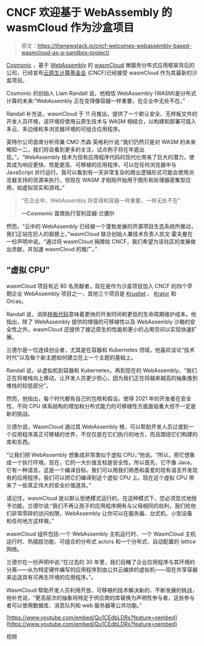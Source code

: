 # CNCF 欢迎基于 WebAssembly 的 wasmCloud 作为沙盒项目

> 原文：<https://thenewstack.io/cncf-welcomes-webassembly-based-wasmcloud-as-a-sandbox-project/>

[Cosmonic](https://cosmonic.com/) ，基于 [WebAssembly](https://thenewstack.io/what-is-webassembly/) 的 [wasmCloud](https://wasmcloud.com/) 微服务分布式应用框架背后的公司，已经宣布[云原生计算基金会](https://cncf.io/?utm_content=inline-mention) (CNCF)已经接受 wasmCloud 作为其最新的沙盒项目。

Cosmonic 的创始人 Liam Randall 说，他相信 WebAssembly (WASM)是分布式计算的未来:“WebAssembly 正在变得像容器一样重要，在企业中无处不在。”

Randall 补充说，wasmCloud 于 11 月推出，提供了一个默认安全、无样板文件的开发人员环境，该环境将使用云原生技术与 WASM 相结合，以构建和部署可插入多云、多边缘和多浏览器环境的可组合应用程序。

英特尔公司首席分析师兼 CMO 杰森·英格利什说:“我们仍然只是对 WASM 的未来略知一二，我们将会看到更多的关注，试点例子将在年底出现。”。“WebAssembly 技术为现有应用程序代码的现代化带来了巨大的潜力，使其成为响应更快、性能更高、可移植的应用程序，可以在任何浏览器中与 JavaScript 并行运行。我可以看到有一天非常复杂的商业逻辑形式可能会使用浏览器支持的资源来执行，但现在 WASM 才刚刚开始用于图形和处理器密集型应用，如虚拟现实和游戏。”

> “在企业中，WebAssembly 将变得和容器一样重要，一样无处不在”
> 
> **—Cosmonic 首席执行官利亚姆·兰德尔**

然而，“云中的 WebAssembly 已经被一个蓬勃发展的开源项目生态系统所推动，我们正站在巨人的肩膀上，”wasmCloud 联合创始人兼技术负责人凯文·霍夫曼在一份声明中说。“通过将 wasmCloud 捐赠给 CNCF，我们希望为该社区的发展做出贡献，并加速 wasmCloud 的推广。”

## “虚拟 CPU”

wasmCloud 项目有近 80 名贡献者，现在是作为沙盒项目加入 CNCF 的四个早期企业 WebAssembly 项目之一，其他三个项目是 [Krustlet](https://krustlet.dev/) 、 [Krator](https://github.com/krator-rs/krator) 和 Orcas。

Randall 说，消除[样板代码](https://en.wikipedia.org/wiki/Boilerplate_code)意味着更快的开发时间和更低的生命周期维护成本。他指出，除了 WebAssembly 提供的增强的可移植性以及 WebAssembly 沙箱的安全性之外，wasmCloud 还提供了接近原生的性能和更小的占用空间以实现快速扩展。

兰德尔是一位连续创业者，尤其是在容器和 Kubernetes 领域，他喜欢谈论“技术时代”以及每个新主题如何建立在上一个主题的基础上。

Randall 说，从虚拟机到容器和 Kubernetes，再到现在的 WebAssembly，“我们正在将堆栈向上移动，让开发人员更少担心，因为我们正在将越来越高的抽象推到堆栈的较低部分”。

然而，他指出，每个时代都有自己的包袱和假设。使得 2021 年的开发者在安全性、不同 CPU 体系结构的增加和分布式能力的可移植性方面面临重大但不一定是新的挑战。

兰德尔说，WasmCloud 通过其 WebAssembly 根，可以帮助开发人员过渡到一个应用程序真正可移植的世界，不仅仅是在它们执行的地方，而且围绕它们构建的库和东西。

“让我们把 WebAssembly 想象成非常类似于虚拟 CPU，”他说。“所以，把它想象成一个执行环境。现在，它的一大价值支柱是安全性。所以首先，它不像 Java，它有一种语言。这是一个编译目标。我们可以用我们熟悉和喜爱的现有语言开发现有的应用程序。我们可以把它们编译到这个虚拟 CPU 上。现在这个虚拟 CPU 带来了一些真正伟大的安全价值道具。”

请记住，wasmCloud 是以默认拒绝模式运行的，在这种模式下，您必须显式地授予功能。兰德尔说:“我们不再让孩子的应用程序拥有与父母相同的权利，我们给他们非常零碎的访问权限，WebAssembly 让你可以在服务器、台式机、小型设备和任何地方这样做。”

wasmCloud 组件包括:一个 WebAssembly 主机运行时、一个 WasmCloud 主机运行时、热插拔功能、可组合的分布式 actors 和一个分布式、自动配置的 lattice 网络。

兰德尔在一份声明中说:“在过去的 30 年里，我们目睹了企业应用程序与其环境的分离——从为特定硬件编写的应用程序到由公共云编排的虚拟机——现在共享容器来运送具有可再生环境的应用程序。”。

WasmCloud 帮助开发人员利用开放、可移植的技术解决新的、不断发展的挑战，他补充说，“更高层次的抽象将特定于供应商的库替换为声明性参与者，这些参与者可以使用数据库、消息队列和 web 服务器等公共功能。”

[https://www.youtube.com/embed/Qu1CEdbLDRs?feature=oembed](https://www.youtube.com/embed/Qu1CEdbLDRs?feature=oembed)

视频

<svg xmlns:xlink="http://www.w3.org/1999/xlink" viewBox="0 0 68 31" version="1.1"><title>Group</title> <desc>Created with Sketch.</desc></svg>